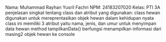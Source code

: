 Nama: Muhammad Rayhan Yusril Fachri
NPM: 24183207020
Kelas: PTI 3A
penjelasan singkat tentang class dan atribut yang digunakan:
class hewan digunakan untuk mereprentasikan objek hewan dalam kehidupan nyata
class ini memiliki 3 atribut yaitu nama, jenis, dan umur untuk menyimpan data hewan
method tampilkanData() berfungsi menampilkan informasi dari masing2 objek hewan ke console
